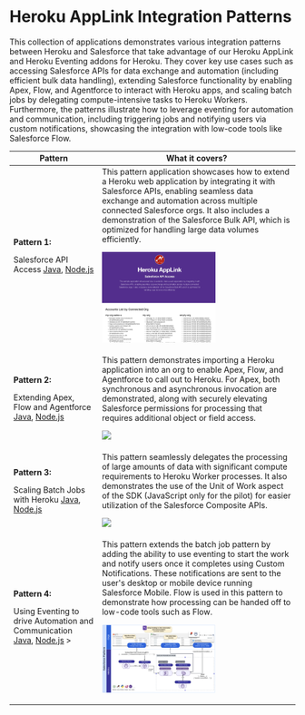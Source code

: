 # Heroku AppLink Integration Patterns

This collection of applications demonstrates various integration patterns between Heroku and Salesforce that take advantage of our Heroku AppLink and Heroku Eventing addons for Heroku.  They cover key use cases such as accessing Salesforce APIs for data exchange and automation (including efficient bulk data handling), extending Salesforce functionality by enabling Apex, Flow, and Agentforce to interact with Heroku apps, and scaling batch jobs by delegating compute-intensive tasks to Heroku Workers.  Furthermore, the patterns illustrate how to leverage eventing for automation and communication, including triggering jobs and notifying users via custom notifications, showcasing the integration with low-code tools like Salesforce Flow.

| Pattern | What it covers? |
| ------ | --------------- |
| **Pattern 1:**<p/>Salesforce API Access [Java](https://github.com/heroku-examples/heroku-integration-pattern-api-access-java), [Node.js](https://github.com/heroku-examples/heroku-integration-pattern-api-access-nodejs) | This pattern application showcases how to extend a Heroku web application by integrating it with Salesforce APIs, enabling seamless data exchange and automation across multiple connected Salesforce orgs. It also includes a demonstration of the Salesforce Bulk API, which is optimized for handling large data volumes efficiently. <p/><p/><img src="https://github.com/heroku-examples/heroku-applink-pattern-api-access-java/blob/main/index.jpg" width="60%">
| **Pattern 2:**<p/> Extending Apex, Flow and Agentforce [Java](https://github.com/heroku-examples/heroku-integration-pattern-org-action-java), [Node.js](https://github.com/heroku-examples/heroku-integration-pattern-org-action-nodejs) | This pattern demonstrates importing a Heroku application into an org to enable Apex, Flow, and Agentforce to call out to Heroku. For Apex, both synchronous and asynchronous invocation are demonstrated, along with securely elevating Salesforce permissions for processing that requires additional object or field access. <p/><p/><img src="https://github.com/heroku-examples/heroku-integration-pattern-org-action-java/raw/main/images/overview.jpg" width="60%">|
| **Pattern 3:**<p/>Scaling Batch Jobs with Heroku [Java](https://github.com/heroku-examples/heroku-integration-pattern-org-job-java), [Node.js](https://github.com/heroku-examples/heroku-integration-pattern-org-job-nodejs) | This pattern seamlessly delegates the processing of large amounts of data with significant compute requirements to Heroku Worker processes. It also demonstrates the use of the Unit of Work aspect of the SDK (JavaScript only for the pilot) for easier utilization of the Salesforce Composite APIs. <p/><p/><img src="https://github.com/heroku-examples/heroku-integration-pattern-org-job-java/raw/main/images/arch.jpg" width="60%"> |
| **Pattern 4:**<p/>Using Eventing to drive Automation and Communication [Java](https://github.com/heroku-examples/heroku-integration-pattern-eventing-java), [Node.js](https://github.com/heroku-examples/heroku-integration-pattern-eventing-nodejs) > | This pattern extends the batch job pattern by adding the ability to use eventing to start the work and notify users once it completes using Custom Notifications. These notifications are sent to the user's desktop or mobile device running Salesforce Mobile. Flow is used in this pattern to demonstrate how processing can be handed off to low-code tools such as Flow. <p/><p/><img src="https://github.com/heroku-examples/heroku-integration-pattern-eventing-java/raw/main/images/arch.jpg" width="60%"> |
